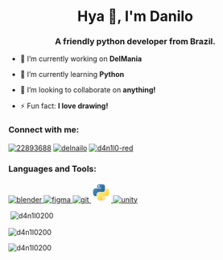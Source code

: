 <h1 align="center">Hya 👋, I'm Danilo</h1>
<h3 align="center">A friendly python developer from Brazil.</h3>

- 🔭 I’m currently working on **DelMania**

- 🌱 I’m currently learning **Python**

- 👯 I’m looking to collaborate on **anything!**

- ⚡ Fun fact: **I love drawing!**

<h3 align="left">Connect with me:</h3>
<p align="left">
<a href="https://stackoverflow.com/users/22893688" target="blank"><img align="center" src="https://raw.githubusercontent.com/rahuldkjain/github-profile-readme-generator/master/src/images/icons/Social/stack-overflow.svg" alt="22893688" height="30" width="40" /></a>
<a href="https://instagram.com/delnailo" target="blank"><img align="center" src="https://raw.githubusercontent.com/rahuldkjain/github-profile-readme-generator/master/src/images/icons/Social/instagram.svg" alt="delnailo" height="30" width="40" /></a>
<a href="https://www.leetcode.com/d4n1l0-red" target="blank"><img align="center" src="https://raw.githubusercontent.com/rahuldkjain/github-profile-readme-generator/master/src/images/icons/Social/leet-code.svg" alt="d4n1l0-red" height="30" width="40" /></a>
</p>

<h3 align="left">Languages and Tools:</h3>
<p align="left"> <a href="https://www.blender.org/" target="_blank" rel="noreferrer"> <img src="https://download.blender.org/branding/community/blender_community_badge_white.svg" alt="blender" width="40" height="40"/> </a> <a href="https://www.figma.com/" target="_blank" rel="noreferrer"> <img src="https://www.vectorlogo.zone/logos/figma/figma-icon.svg" alt="figma" width="40" height="40"/> </a> <a href="https://git-scm.com/" target="_blank" rel="noreferrer"> <img src="https://www.vectorlogo.zone/logos/git-scm/git-scm-icon.svg" alt="git" width="40" height="40"/> </a> <a href="https://www.python.org" target="_blank" rel="noreferrer"> <img src="https://raw.githubusercontent.com/devicons/devicon/master/icons/python/python-original.svg" alt="python" width="40" height="40"/> </a> <a href="https://unity.com/" target="_blank" rel="noreferrer"> <img src="https://www.vectorlogo.zone/logos/unity3d/unity3d-icon.svg" alt="unity" width="40" height="40"/> </a> </p>

<p>&nbsp;<img align="center" src="https://github-readme-stats.vercel.app/api?username=d4n1l0200&show_icons=true&theme=cobalt&locale=en" alt="d4n1l0200" /></p>

<p><img align="center" src="https://github-readme-streak-stats.herokuapp.com/?user=d4n1l0200&theme=cobalt&background=193549" alt="d4n1l0200" /></p>

<p><img align="left" src="https://github-readme-stats.vercel.app/api/top-langs?username=d4n1l0200&show_icons=true&theme=cobalt&locale=en&layout=compact" alt="d4n1l0200" /></p>
